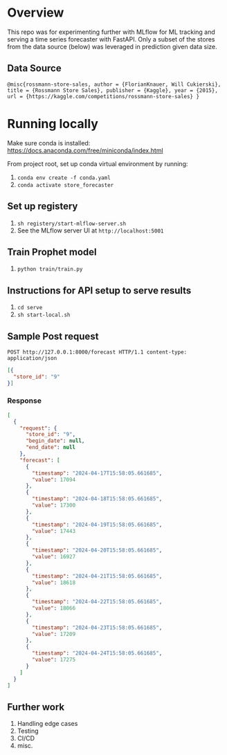 # Overview
This repo was for experimenting further with MLflow for ML tracking and serving a time series forecaster with FastAPI. Only a subset of the stores from the data source (below) was leveraged in prediction given data size. 

## Data Source
`@misc{rossmann-store-sales,
    author = {FlorianKnauer, Will Cukierski},
    title = {Rossmann Store Sales},
    publisher = {Kaggle},
    year = {2015},
    url = {https://kaggle.com/competitions/rossmann-store-sales}
}`

# Running locally
Make sure conda is installed: https://docs.anaconda.com/free/miniconda/index.html

From project root, set up conda virtual environment by running:
1. `conda env create -f conda.yaml`
2. `conda activate store_forecaster`

## Set up registery
1. `sh registery/start-mlflow-server.sh`
1. See the MLflow server UI at `http://localhost:5001`

## Train Prophet model
1. `python train/train.py`

## Instructions for API setup to serve results
   1. `cd serve`
   2. `sh start-local.sh`

## Sample Post request
`POST http://127.0.0.1:8000/forecast HTTP/1.1
content-type: application/json`

```json
[{
  "store_id": "9"
}]
```
### Response
```json
[
  {
    "request": {
      "store_id": "9",
      "begin_date": null,
      "end_date": null
    },
    "forecast": [
      {
        "timestamp": "2024-04-17T15:58:05.661685",
        "value": 17094
      },
      {
        "timestamp": "2024-04-18T15:58:05.661685",
        "value": 17300
      },
      {
        "timestamp": "2024-04-19T15:58:05.661685",
        "value": 17443
      },
      {
        "timestamp": "2024-04-20T15:58:05.661685",
        "value": 16927
      },
      {
        "timestamp": "2024-04-21T15:58:05.661685",
        "value": 18618
      },
      {
        "timestamp": "2024-04-22T15:58:05.661685",
        "value": 18066
      },
      {
        "timestamp": "2024-04-23T15:58:05.661685",
        "value": 17209
      },
      {
        "timestamp": "2024-04-24T15:58:05.661685",
        "value": 17275
      }
    ]
  }
]
```

## Further work
1. Handling edge cases
1. Testing
1. CI/CD
1. misc.

